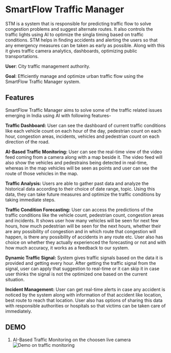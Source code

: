# SmartFlow Traffic Manager

STM is a system that is responsible for predicting traffic flow to solve congestion problems and suggest alternate routes. It also controls the traffic lights using AI to optimize the singla timing based on traffic conditions. STM helps in finding accidents and alerting the users so that any emergency measures can be taken as early as possible. Along with this it gives traffic camera analytics, dashboards, optimizing public transportations.

**User**: City traffic management authority.

**Goal**: Efficiently manage and optimize urban traffic flow using the SmartFlow Traffic Manager system.

## Features

SmartFlow Traffic Manager aims to solve some of the traffic related issues emerging in India using AI with following features-

**Traffic Dashboard:** User can see the dashboard of current traffic conditions like each vehicle count on each hour of the day, pedestrian count on each hour, congestion areas, incidents, vehicles and pedestrian count on each direction of the road.

**AI-Based Traffic Monitoring:** User can see the real-time view of the video feed coming from a camera along with a map beside it. The video feed will also show the vehicles and pedestrains being detected in real-time, whereas in the map vehicles will be seen as points and user can see the route of those vehicles in the map.

**Traffic Analysis:** Users are able to gather past data and analyze the historical data according to their choice of date range, topic. Using this data, they can take future measures and optimize the traffic conditions by taking immediate steps.

**Traffic Condition Forecasting:** User can access the predictions of the traffic conditions like the vehicle count, pedestrian count, congestion areas and incidents. It shows user how many vehicles will be seen for next few hours, how much pedestrian will be seen for the next hours, whether their are any possibility of congestion and in which route that congestion will happen, is there any possibility of accidents in any route etc. User also has choice on whether they actually experienced the forecasting or not and with how much accuracy, it works as a feedback to our system.

**Dynamic Traffic Signal:** System gives traffic signals based on the data it is provided and getting every hour. After getting the traffic signal from the signal, user can apply that suggestion to real-time or it can skip it in case user thinks the signal is not the optimized one based on the current situation.

**Incident Management:** User can get real-time alerts in case any accident is noticed by the system along with information of that accident like location, best route to reach that location. User also has options of sharing this data with responsible authorities or hospitals so that victims can be taken care of immediately.


## DEMO
1. AI-Based Traffic Monitoring on the choosen live camera
   ![Demo on traffic monitoring](https://drive.google.com/file/d/1XZEFvlGhJ2kHh5r8cWEEtYBJmZco4Ubs/view?usp=drive_link)
